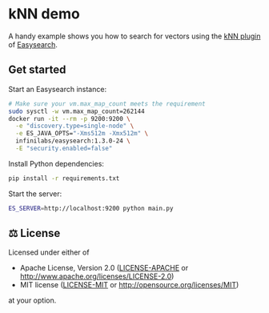 # kNN demo

A handy example shows you how to search for vectors using the
[kNN plugin](https://www.infinilabs.com/docs/latest/easysearch/references/search/knn_api/) of
[Easysearch](https://www.infinilabs.com/products/easysearch/).

## Get started

Start an Easysearch instance:

```sh
# Make sure your vm.max_map_count meets the requirement
sudo sysctl -w vm.max_map_count=262144
docker run -it --rm -p 9200:9200 \
  -e "discovery.type=single-node" \
  -e ES_JAVA_OPTS="-Xms512m -Xmx512m" \
  infinilabs/easysearch:1.3.0-24 \
  -E "security.enabled=false"
```

Install Python dependencies:

```sh
pip install -r requirements.txt
```

Start the server:

```sh
ES_SERVER=http://localhost:9200 python main.py
```

## ⚖️ License

Licensed under either of

- Apache License, Version 2.0 ([LICENSE-APACHE](LICENSE-APACHE) or
  <http://www.apache.org/licenses/LICENSE-2.0>)
- MIT license ([LICENSE-MIT](LICENSE-MIT) or <http://opensource.org/licenses/MIT>)

at your option.
